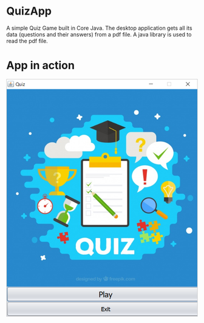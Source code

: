 # QuizApp
A simple Quiz Game built in Core Java. The desktop application gets all its data (questions and their answers) from a pdf file. A java library is used to read the pdf file.

# App in action 
![alt text](https://github.com/PushpinderSinghGrewal/QuizApp/blob/master/2018-03-29%20(1).png)

